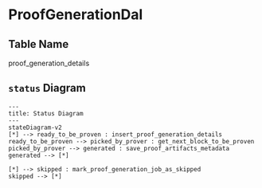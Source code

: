 # ProofGenerationDal

## Table Name

proof_generation_details

## `status` Diagram

```mermaid
---
title: Status Diagram
---
stateDiagram-v2
[*] --> ready_to_be_proven : insert_proof_generation_details
ready_to_be_proven --> picked_by_prover : get_next_block_to_be_proven
picked_by_prover --> generated : save_proof_artifacts_metadata
generated --> [*]

[*] --> skipped : mark_proof_generation_job_as_skipped
skipped --> [*]

```
